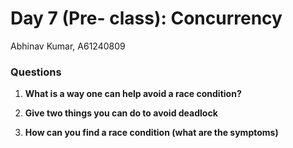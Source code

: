 # Day 7 (Pre- class): Concurrency

Abhinav Kumar, A61240809

### Questions


1. **What is a way one can help avoid a race condition?**



2. **Give two things you can do to avoid deadlock**


3. **How can you find a race condition (what are the symptoms)**
